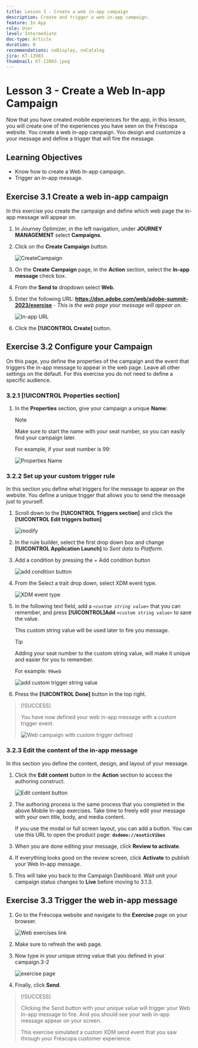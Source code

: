 ```yaml
---
title: Lesson 3 - Create a web in-app campaign
description: Create and trigger a web in-app campaign.
feature: In App
role: User
level: Intermediate
doc-type: Article
duration: 0
recommendations: noDisplay, noCatalog
jira: KT-13983
thumbnail: KT-13983.jpeg
---
```


# Lesson 3 - Create a Web In-app Campaign

Now that you have created mobile experiences for the app, in this lesson, you will create one of the experiences you have seen on the Fréscopa website. You create a web in-app campaign. You design and customize a your message and define a trigger that will fire the message.

## Learning Objectives

* Know how to create a Web In-app campaign.
* Trigger an in-app message.

## Exercise 3.1 Create a web in-app campaign

In this exercise you create the campaign and define which web page the in-app message will appear on.

1. In Journey Optimizer, in the left navigation, under **JOURNEY MANAGEMENT** select **Campaigns**.

2. Click on the **Create Campaign** button.

    ![CreateCampaign](/help/summit/l820-lab-workbook/assets/4-1-create-campaign.png)

3. On the **Create Campaign** page, in the **Action** section, select the **In-app message** check box.
4. From the **Send to** dropdown select **Web.**

5. Enter the following URL: **https://dsn.adobe.com/web/adobe-summit-2023/exercise** - *This is the web page your message will appear on.*

    ![In-app URL](/help/summit/l820-lab-workbook/assets/4-1-1-in-app-url.png)


6. Click the **[!UICONTROL Create]** button.

## Exercise 3.2 Configure your Campaign

On this page, you define the properties of the campaign and the event that triggers the in-app message to appear in the web page. Leave all other settings on the default. For this exercise you do not need to define a specific audience.

### 3.2.1 [!UICONTROL Properties section]

1. In the **Properties** section, give your campaign a unique **Name**:

    >[!NOTE]
    > Make sure to start the name with your seat number, so you can easily
    > find your campaign later.
    > 
    > For example, if your seat number is 99: 
    >
    > ![Properties Name](/help/summit/l820-lab-workbook/assets/4-1-2-properties-name.png)


### 3.2.2 Set up your custom trigger rule

In this section you define what triggers for the message to appear on the website. You define a unique trigger that allows you to send the message just to yourself. 

1. Scroll down to the **[!UICONTROL Triggers section]** and click the **[!UICONTROL Edit triggers button]**

    ![modify](/help/summit/l820-lab-workbook/assets/3-2-1-2-edit-triggers.png)
    <br>
2. In the rule builder, select the first drop down box and change **[!UICONTROL Application Launch]** to *Sent data to Platform*.
3. Add a condition by pressing the + Add condition button

   ![add condition button](/help/summit/l820-lab-workbook/assets/3-2-1-3-add-condition.png)

3. From the Select a trait drop down, select XDM event type.

   ![XDM event type](/help/summit/l820-lab-workbook/assets/4-1-2-dropdown-xdm-event.png)


5. In the following text field, add a *`<custom string value>`* that you can remember, and press **[!UICONTROL]Add** `<custom string value>` to save the value. 

   This custom string value will be used later to fire you message. 

   >[!TIP]
   > Adding your seat number to the custom string value, will make it unique and easier for you to remember.
   > 
   > For example: `99web`
   > 

   ![add custom trigger string value](/help/summit/l820-lab-workbook/assets/4-1-2-add-custom-trigger-dropdown.png)

6. Press the **[!UICONTROL Done]** button in the top right.

>[!SUCCESS]
>
>You have now defined your web in-app message with a custom trigger event.
>
>![Web campaign with custom trigger defined](/help/summit/l820-lab-workbook/assets/4-1-2-2-web-campaign-with-custom-trigger.png)


### 3.2.3 Edit the content of the in-app message

 In this section you define the content, design, and layout of your message. 

1. Click the **Edit content** button in the **Action** section to access the authoring construct.
    
    ![Edit content button](/help/summit/l820-lab-workbook/assets/3-1-3-1-edit-content-button.png)

1. The authoring process is the same process that you completed in the above Mobile In-app exercises. Take time to freely edit your message with your own title, body, and media content.
    
    If you use the modal or full screen layout, you can add a button. You can use this URL to open the product page: **`dxdemo://exoticVibes`** 
    
1. When you are done editing your message, click **Review to activate**.

1. If everything looks good on the review screen, click **Activate** to publish your Web In-app message.

1. This will take you back to the Campaign Dashboard. 
    Wait unit your campaign status changes to **Live** before moving to 3.1.3.

## Exercise 3.3 Trigger the web in-app message

1. Go to the Fréscopa website and navigate to the **Exercise** page on your browser.

    ![Web exercises link](/help/summit/l820-lab-workbook/assets/4-2-frescopa-web-exercise-link.png)

2. Make sure to refresh the web page.

3. Now type in your unique string value that you defined in your campaign.3-2

    ![exercise page](/help/summit/l820-lab-workbook/assets/4-2-exercise-page.png)
    
4. Finally, click **Send**.

>[!SUCCESS]
>
>Clicking the Send button with your unique value will trigger your Web In-app message to fire. And you should see your web in-app message appear on your screen.
>
>This exercise simulated a custom XDM send event that you saw through your Fréscopa customer experience.
